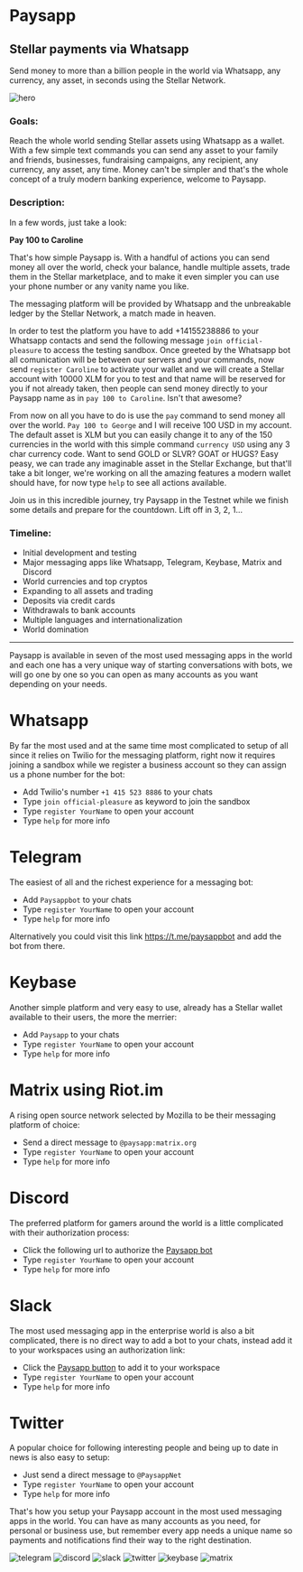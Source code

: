 # Paysapp
## Stellar payments via Whatsapp

Send money to more than a billion people in the world via Whatsapp, any currency, any asset, in seconds using the Stellar Network.

![hero](https://github.com/kuyawa/Paysapp/blob/master/media/paysapp.png)

### Goals:

Reach the whole world sending Stellar assets using Whatsapp as a wallet. With a few simple text commands you can send any asset to your family and friends, businesses, fundraising campaigns, any recipient, any currency, any asset, any time. Money can't be simpler and that's the whole concept of a truly modern banking experience, welcome to Paysapp.


### Description:

In a few words, just take a look:

**Pay 100 to Caroline**

That's how simple Paysapp is. With a handful of actions you can send money all over the world, check your balance, handle multiple assets, trade them in the Stellar marketplace, and to make it even simpler you can use your phone number or any vanity name you like.

The messaging platform will be provided by Whatsapp and the unbreakable ledger by the Stellar Network, a match made in heaven.

In order to test the platform you have to add +14155238886 to your Whatsapp contacts and send the following message `join official-pleasure` to access the testing sandbox. Once greeted by the Whatsapp bot all comunication will be between our servers and your commands, now send `register Caroline` to activate your wallet and we will create a Stellar account with 10000 XLM for you to test and that name will be reserved for you if not already taken, then people can send money directly to your Paysapp name as in `pay 100 to Caroline`. Isn't that awesome?

From now on all you have to do is use the `pay` command to send money all over the world. `Pay 100 to George` and I will receive 100 USD in my account. The default asset is XLM but you can easily change it to any of the 150 currencies in the world with this simple command `currency USD` using any 3 char currency code. Want to send GOLD or SLVR? GOAT or HUGS? Easy peasy, we can trade any imaginable asset in the Stellar Exchange, but that'll take a bit longer, we're working on all the amazing features a modern wallet should have, for now type `help` to see all actions available.

Join us in this incredible journey, try Paysapp in the Testnet while we finish some details and prepare for the countdown. Lift off in 3, 2, 1...


### Timeline:

- Initial development and testing
- Major messaging apps like Whatsapp, Telegram, Keybase, Matrix and Discord
- World currencies and top cryptos
- Expanding to all assets and trading
- Deposits via credit cards
- Withdrawals to bank accounts
- Multiple languages and internationalization
- World domination


----

Paysapp is available in seven of the most used messaging apps in the world and each one has a very unique way of starting conversations with bots, we will go one by one so you can open as many accounts as you want depending on your needs.

# Whatsapp

By far the most used and at the same time most complicated to setup of all since it relies on Twilio for the messaging platform, right now it requires joining a sandbox while we register a business account so they can assign us a phone number for the bot:

- Add Twilio's number `+1 415 523 8886` to your chats 
- Type `join official-pleasure` as keyword to join the sandbox
- Type `register YourName` to open your account
- Type `help` for more info

# Telegram

The easiest of all and the richest experience for a messaging bot:

- Add `Paysappbot` to your chats
- Type `register YourName` to open your account
- Type `help` for more info

Alternatively you could visit this link https://t.me/paysappbot and add the bot from there.

# Keybase

Another simple platform and very easy to use, already has a Stellar wallet available to their users, the more the merrier:

- Add `Paysapp` to your chats
- Type `register YourName` to open your account
- Type `help` for more info

# Matrix using Riot.im

A rising open source network selected by Mozilla to be their messaging platform of choice:

- Send a direct message to `@paysapp:matrix.org`
- Type `register YourName` to open your account
- Type `help` for more info

# Discord

The preferred platform for gamers around the world is a little complicated with their authorization process:

- Click the following url to authorize the [Paysapp bot](https://discordapp.com/api/oauth2/authorize?client_id=658473665658224641&permissions=92224&scope=bot)
- Type `register YourName` to open your account
- Type `help` for more info

# Slack

The most used messaging app in the enterprise world is also a bit complicated, there is no direct way to add a bot to your chats, instead add it to your workspaces using an authorization link:

- Click the [Paysapp button](https://paysapp.net/slack) to add it to your workspace
- Type `register YourName` to open your account
- Type `help` for more info

# Twitter

A popular choice for following interesting people and being up to date in news is also easy to setup:

- Just send a direct message to `@PaysappNet`
- Type `register YourName` to open your account
- Type `help` for more info


That's how you setup your Paysapp account in the most used messaging apps in the world. You can have as many accounts as you need, for personal or business use, but remember every app needs a unique name so payments and notifications find their way to the right destination.


![telegram](https://github.com/kuyawa/Paysapp/blob/master/media/paysapp-telegram.jpg)
![discord](https://github.com/kuyawa/Paysapp/blob/master/media/paysapp-discord.jpg)
![slack](https://github.com/kuyawa/Paysapp/blob/master/media/paysapp-slack.jpg)
![twitter](https://github.com/kuyawa/Paysapp/blob/master/media/paysapp-twitter.jpg)
![keybase](https://github.com/kuyawa/Paysapp/blob/master/media/paysapp-keybase.png)
![matrix](https://github.com/kuyawa/Paysapp/blob/master/media/paysapp-matrix.jpg)


